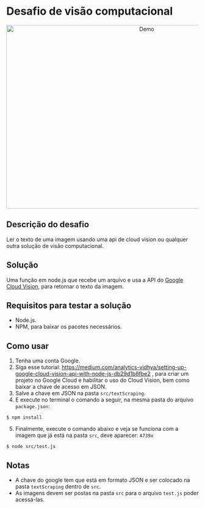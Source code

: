 # Desafio de visão computacional

<p align="center">
<img src="src/resources/show.gif" alt="Demo" title="Demo"  width="720" height="480"/>
</p>

## Descrição do desafio
Ler o texto de uma imagem usando uma api de cloud vision ou qualquer outra solução de visão computacional.

## Solução
Uma função em node.js que recebe um arquivo e usa a API do [Google Cloud Vision](https://cloud.google.com/vision), para retornar o texto da imagem.

## Requisitos para testar a solução
* Node.js.
* NPM, para baixar os pacotes necessários.

## Como usar
1. Tenha uma conta Google.
2. Siga esse tutorial: https://medium.com/analytics-vidhya/setting-up-google-cloud-vision-api-with-node-js-db29d1b6fbe2 , para criar um projeto no Google Cloud e habilitar o uso do Cloud Vision, bem como baixar a chave de acesso em JSON.
3. Salve a chave em JSON na pasta `src/textScraping`.
4. E execute no terminal o comando a seguir, na mesma pasta do arquivo `package.json`:
```
$ npm install
```
5. Finalmente, execute o comando abaixo e veja se funciona com a imagem que já está na pasta `src`, deve aparecer: `A739x`
```
$ node src/test.js
```

## Notas
* A chave do google tem que está em formato JSON e ser colocado na pasta `textScraping` dentro de `src`.
* As imagens devem ser postas na pasta `src` para o arquivo `test.js` poder acessá-las.
